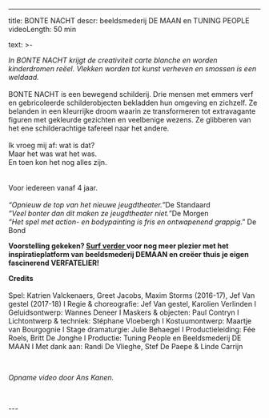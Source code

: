 
---
title: BONTE NACHT
descr: beeldsmederij DE MAAN en TUNING PEOPLE
videoLength: 50 min

text: >-
  <p><em>In BONTE NACHT krijgt de creativiteit carte blanche en worden kinderdromen reëel. Vlekken worden tot kunst verheven en smossen is een weldaad.</em><br><br>BONTE NACHT is een bewegend schilderij. Drie mensen met emmers verf en gebricoleerde schilderobjecten bekladden hun omgeving en zichzelf. Ze belanden in een kleurrijke droom waarin ze transformeren tot extravagante figuren met gekleurde gezichten en veelbenige wezens. Ze glibberen van het ene schilderachtige tafereel naar het andere.<br><br>Ik vroeg mij af: wat is dat?<br>Maar het was wat het was.<br>En toen kon het nog alles zijn.<br><br><br>Voor iedereen vanaf 4 jaar.<br><br><em>“Opnieuw de top van het nieuwe jeugdtheater.”</em>De Standaard<br><em>“Veel bonter dan dit maken ze jeugdtheater niet.”</em>De Morgen<br><em>“Het spel met action- en bodypainting is fris en ontwapenend grappig</em>.” De Bond</p><p><strong>Voorstelling gekeken? </strong><a href="https://www.demaan.be/nl/bonte-nacht-atelier" target="_blank"><strong>Surf verder </strong></a><strong>voor nog meer plezier met het inspiratieplatform van beeldsmederij DEMAAN en creëer thuis je eigen fascinerend VERFATELIER!</strong></p><p>‍<strong>Credits</strong><br><br>Spel: Katrien Valckenaers, Greet Jacobs, Maxim Storms (2016-17), Jef Van gestel (2017-18) I Regie &amp; choreografie: Jef Van gestel, Karolien Verlinden I Geluidsontwerp: Wannes Deneer I Maskers &amp; objecten: Paul Contryn I Lichtontwerp &amp; techniek: Stéphane Vloebergh I Kostuumontwerp: Maartje van Bourgognie I Stage dramaturgie: Julie Behaegel I Productieleiding: Fée Roels, Britt De Jonghe I Productie: Tuning People en Beeldsmederij DE MAAN I Met dank aan: Randi De Vlieghe, Stef De Paepe &amp; Linde Carrijn</p><p>‍</p><p><em>Opname video door Ans Kanen.</em></p><p><br></p>
---
